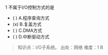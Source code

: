 1
不属于I/O控制方式的是
- ( ) A.程序查询方式 
- (x) B.复盖方式 
- ( ) C.DMA方式 
- ( ) D.中断驱动方式

> 知识点：I/O子系统。
> 出处：网络
> 难度：1
> B
